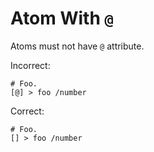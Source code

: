 # Atom With `@`

Atoms must not have `@` attribute.

Incorrect:

```eo
# Foo.
[@] > foo /number
```

Correct:

```eo
# Foo.
[] > foo /number
```

